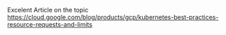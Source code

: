 Excelent Article on the topic
https://cloud.google.com/blog/products/gcp/kubernetes-best-practices-resource-requests-and-limits